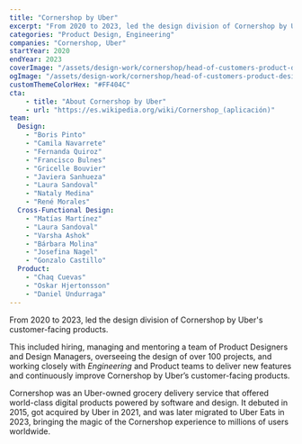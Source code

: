 ```yaml
---
title: "Cornershop by Uber"
excerpt: "From 2020 to 2023, led the design division of Cornershop by Uber's customer-facing products."
categories: "Product Design, Engineering"
companies: "Cornershop, Uber"
startYear: 2020
endYear: 2023
coverImage: "/assets/design-work/cornershop/head-of-customers-product-design/cornershop-order.png"
ogImage: "/assets/design-work/cornershop/head-of-customers-product-design/social-thumbnail.png"
customThemeColorHex: "#FF404C"
cta:
    - title: "About Cornershop by Uber"
    - url: "https://es.wikipedia.org/wiki/Cornershop_(aplicación)"
team:
  Design:
    - "Boris Pinto"
    - "Camila Navarrete"
    - "Fernanda Quiroz"
    - "Francisco Bulnes"
    - "Gricelle Bouvier"
    - "Javiera Sanhueza"
    - "Laura Sandoval"
    - "Nataly Medina"
    - "René Morales"
  Cross-Functional Design:
    - "Matías Martínez"
    - "Laura Sandoval"
    - "Varsha Ashok"
    - "Bárbara Molina"
    - "Josefina Nagel"
    - "Gonzalo Castillo"
  Product:
    - "Chaq Cuevas"
    - "Oskar Hjertonsson"
    - "Daniel Undurraga"
---
```


From 2020 to 2023, led the design division of Cornershop by Uber's customer-facing products.

This included hiring, managing and mentoring a team of Product Designers and Design Managers, overseeing the design of over 100 projects, and working closely with *Engineering* and Product teams to deliver new features and continuously improve Cornershop by Uber’s customer-facing products.

Cornershop was an Uber-owned grocery delivery service that offered world-class digital products powered by software and design. It debuted in 2015, got acquired by Uber in 2021, and was later migrated to Uber Eats in 2023, bringing the magic of the Cornershop experience to millions of users worldwide.